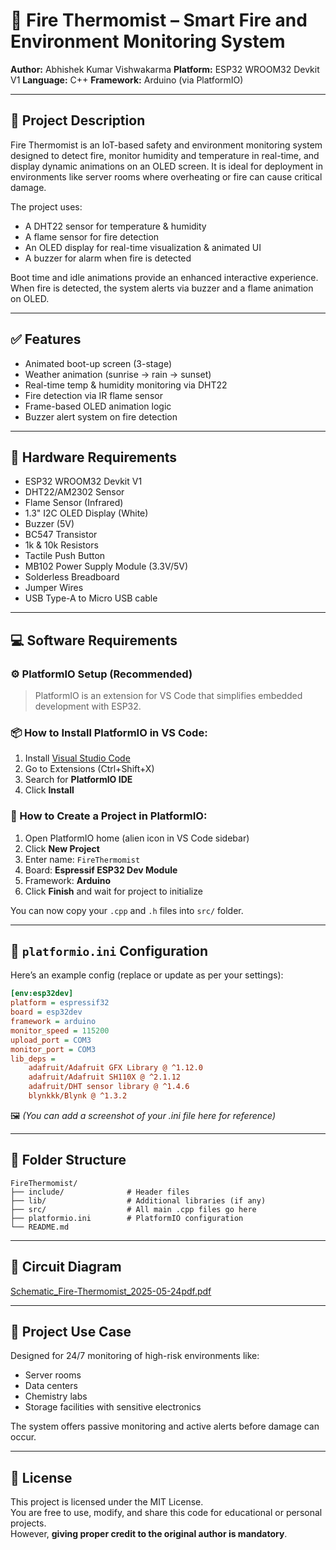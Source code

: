 # 🧯 Fire Thermomist – Smart Fire and Environment Monitoring System

**Author:** Abhishek Kumar Vishwakarma
**Platform:** ESP32 WROOM32 Devkit V1
**Language:** C++
**Framework:** Arduino (via PlatformIO)

---

## 📘 Project Description

Fire Thermomist is an IoT-based safety and environment monitoring system designed to detect fire, monitor humidity and temperature in real-time, and display dynamic animations on an OLED screen. It is ideal for deployment in environments like server rooms where overheating or fire can cause critical damage.

The project uses:

* A DHT22 sensor for temperature & humidity
* A flame sensor for fire detection
* An OLED display for real-time visualization & animated UI
* A buzzer for alarm when fire is detected

Boot time and idle animations provide an enhanced interactive experience. When fire is detected, the system alerts via buzzer and a flame animation on OLED.

---

## ✅ Features

* Animated boot-up screen (3-stage)
* Weather animation (sunrise → rain → sunset)
* Real-time temp & humidity monitoring via DHT22
* Fire detection via IR flame sensor
* Frame-based OLED animation logic
* Buzzer alert system on fire detection

---

## 🧰 Hardware Requirements

* ESP32 WROOM32 Devkit V1
* DHT22/AM2302 Sensor
* Flame Sensor (Infrared)
* 1.3" I2C OLED Display (White)
* Buzzer (5V)
* BC547 Transistor
* 1k & 10k Resistors
* Tactile Push Button
* MB102 Power Supply Module (3.3V/5V)
* Solderless Breadboard
* Jumper Wires
* USB Type-A to Micro USB cable

---

## 💻 Software Requirements

### ⚙️ PlatformIO Setup (Recommended)

> PlatformIO is an extension for VS Code that simplifies embedded development with ESP32.

### 📦 How to Install PlatformIO in VS Code:

1. Install [Visual Studio Code](https://code.visualstudio.com/)
2. Go to Extensions (Ctrl+Shift+X)
3. Search for **PlatformIO IDE**
4. Click **Install**

### 🚀 How to Create a Project in PlatformIO:

1. Open PlatformIO home (alien icon in VS Code sidebar)
2. Click **New Project**
3. Enter name: `FireThermomist`
4. Board: **Espressif ESP32 Dev Module**
5. Framework: **Arduino**
6. Click **Finish** and wait for project to initialize

You can now copy your `.cpp` and `.h` files into `src/` folder.

---

## 🧾 `platformio.ini` Configuration

Here’s an example config (replace or update as per your settings):

```ini
[env:esp32dev]
platform = espressif32
board = esp32dev
framework = arduino
monitor_speed = 115200
upload_port = COM3
monitor_port = COM3
lib_deps = 
	adafruit/Adafruit GFX Library @ ^1.12.0
	adafruit/Adafruit SH110X @ ^2.1.12
	adafruit/DHT sensor library @ ^1.4.6
	blynkkk/Blynk @ ^1.3.2
```

🖼️ *(You can add a screenshot of your .ini file here for reference)*

---

## 📂 Folder Structure

```
FireThermomist/
├── include/              # Header files
├── lib/                  # Additional libraries (if any)
├── src/                  # All main .cpp files go here
├── platformio.ini        # PlatformIO configuration
└── README.md
```

---

## 📸 Circuit Diagram


[Schematic_Fire-Thermomist_2025-05-24pdf.pdf](https://github.com/user-attachments/files/20422283/Schematic_Fire-Thermomist_2025-05-24pdf.pdf)

---

## 🧠 Project Use Case

Designed for 24/7 monitoring of high-risk environments like:

* Server rooms
* Data centers
* Chemistry labs
* Storage facilities with sensitive electronics

The system offers passive monitoring and active alerts before damage can occur.

---

## 📜 License

This project is licensed under the MIT License.  
You are free to use, modify, and share this code for educational or personal projects.  
However, **giving proper credit to the original author is mandatory**.

